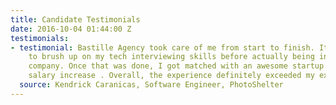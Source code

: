 ```yaml
---
title: Candidate Testimonials
date: 2016-10-04 01:44:00 Z
testimonials:
- testimonial: Bastille Agency took care of me from start to finish. It was great
    to brush up on my tech interviewing skills before actually being in front of a
    company. Once that was done, I got matched with an awesome startup and got a significant
    salary increase . Overall, the experience definitely exceeded my expectations.
  source: Kendrick Caranicas, Software Engineer, PhotoShelter
---
```


